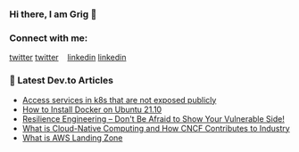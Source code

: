 ### Hi there, I am Grig 👋

<!--
- 🔭 I’m currently working on ...
- 🌱 I’m currently learning ...
- 👯 I’m looking to collaborate on ...
- 🤔 I’m looking for help with ...
- 💬 Ask me about ...
- 📫 How to reach me: ...
- 😄 Pronouns: ...
- ⚡ Fun fact: ...
-->

### Connect with me:

[twitter](https://twitter.com/grigorkh#gh-light-mode-only)
[twitter](https://twitter.com/grigorkh#gh-dark-mode-only)
&nbsp;&nbsp;
[linkedin](https://linkedin.com/in/grigorkh#gh-light-mode-only)
[linkedin](https://linkedin.com/in/grigorkh#gh-dark-mode-only)
&nbsp;&nbsp;
### 📕 Latest Dev.to Articles

<!-- BLOG-POST-LIST:START -->
- [Access services in k8s that are not exposed publicly](https://dev.to/grigorkh/access-services-in-k8s-that-are-not-exposed-publicly-3bii)
- [How to Install Docker on Ubuntu 21.10](https://dev.to/grigorkh/how-to-install-docker-on-ubuntu-2110-3aeo)
- [Resilience Engineering – Don&#39;t Be Afraid to Show Your Vulnerable Side!](https://dev.to/grigorkh/resilience-engineering-don-t-be-afraid-to-show-your-vulnerable-side-58mf)
- [What is Cloud-Native Computing and How CNCF Contributes to Industry](https://dev.to/grigorkh/what-is-cloud-native-computing-and-how-cncf-contributes-to-industry-10bi)
- [What is AWS Landing Zone](https://dev.to/grigorkh/what-is-aws-landing-zone-3j8h)
<!-- BLOG-POST-LIST:END -->


[twitter]: https://twitter.com/grigorkh
[instagram]: https://instagram.com/grigorkh
[linkedin]: https://linkedin.com/in/grigorkh